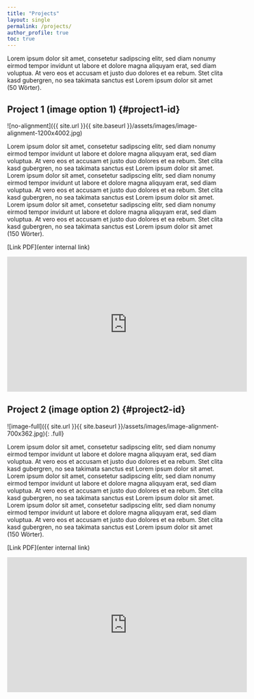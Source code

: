 ```yaml
---
title: "Projects"
layout: single
permalink: /projects/
author_profile: true
toc: true
---
```


Lorem ipsum dolor sit amet, consetetur sadipscing elitr, sed diam nonumy eirmod tempor invidunt ut labore et dolore magna aliquyam erat, sed diam voluptua. At vero eos et accusam et justo duo dolores et ea rebum. Stet clita kasd gubergren, no sea takimata sanctus est Lorem ipsum dolor sit amet (50 Wörter).

## Project 1 (image option 1) {#project1-id}

![no-alignment]({{ site.url }}{{ site.baseurl }}/assets/images/image-alignment-1200x4002.jpg)

Lorem ipsum dolor sit amet, consetetur sadipscing elitr, sed diam nonumy eirmod tempor invidunt ut labore et dolore magna aliquyam erat, sed diam voluptua. At vero eos et accusam et justo duo dolores et ea rebum. Stet clita kasd gubergren, no sea takimata sanctus est Lorem ipsum dolor sit amet. Lorem ipsum dolor sit amet, consetetur sadipscing elitr, sed diam nonumy eirmod tempor invidunt ut labore et dolore magna aliquyam erat, sed diam voluptua. At vero eos et accusam et justo duo dolores et ea rebum. Stet clita kasd gubergren, no sea takimata sanctus est Lorem ipsum dolor sit amet. Lorem ipsum dolor sit amet, consetetur sadipscing elitr, sed diam nonumy eirmod tempor invidunt ut labore et dolore magna aliquyam erat, sed diam voluptua. At vero eos et accusam et justo duo dolores et ea rebum. Stet clita kasd gubergren, no sea takimata sanctus est Lorem ipsum dolor sit amet (150 Wörter).

[Link PDF](enter internal link) 

<iframe width="560" height="315" src="https://www.youtube.com/embed/SIWbjgPYcJY" title="YouTube video player" frameborder="0" allow="accelerometer; autoplay; clipboard-write; encrypted-media; gyroscope; picture-in-picture" allowfullscreen></iframe>


## Project 2 (image option 2) {#project2-id}

![image-full]({{ site.url }}{{ site.baseurl }}/assets/images/image-alignment-700x362.jpg){: .full}

Lorem ipsum dolor sit amet, consetetur sadipscing elitr, sed diam nonumy eirmod tempor invidunt ut labore et dolore magna aliquyam erat, sed diam voluptua. At vero eos et accusam et justo duo dolores et ea rebum. Stet clita kasd gubergren, no sea takimata sanctus est Lorem ipsum dolor sit amet. Lorem ipsum dolor sit amet, consetetur sadipscing elitr, sed diam nonumy eirmod tempor invidunt ut labore et dolore magna aliquyam erat, sed diam voluptua. At vero eos et accusam et justo duo dolores et ea rebum. Stet clita kasd gubergren, no sea takimata sanctus est Lorem ipsum dolor sit amet. Lorem ipsum dolor sit amet, consetetur sadipscing elitr, sed diam nonumy eirmod tempor invidunt ut labore et dolore magna aliquyam erat, sed diam voluptua. At vero eos et accusam et justo duo dolores et ea rebum. Stet clita kasd gubergren, no sea takimata sanctus est Lorem ipsum dolor sit amet (150 Wörter).

[Link PDF](enter internal link) 

<iframe width="560" height="315" src="https://www.youtube.com/embed/SIWbjgPYcJY" title="YouTube video player" frameborder="0" allow="accelerometer; autoplay; clipboard-write; encrypted-media; gyroscope; picture-in-picture" allowfullscreen></iframe>

